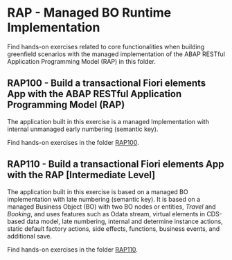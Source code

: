 
# RAP - Managed BO Runtime Implementation 

Find hands-on exercises related to core functionalities when building greenfield scenarios with the managed implementation of the ABAP RESTful Application Programming Model (RAP) in this folder.

## RAP100 - Build a transactional Fiori elements App with the ABAP RESTful Application Programming Model (RAP) 
The application built in this exercise is a managed Implementation with internal unmanaged early numbering (semantic key).

Find hands-on exercises in the folder [RAP100](rap100).

## RAP110 - Build a transactional Fiori elements App with the RAP \[Intermediate Level\]
The application built in this exercise is based on a managed BO implementation with late numbering (semantic key). 
It is based on a managed Business Object (BO) with two BO nodes or entities, _Travel_ and _Booking_, and uses features such as Odata stream, virtual elements in CDS-based data model, late numbering, internal and determine instance actions, static default factory actions, side effects, functions, business events, and additional save.

Find hands-on exercises in the folder [RAP110](rap110/README.md).

<!--
## DEV260 - Build SAP Fiori Apps with the ABAP RESTful Application Programming Model (RAP)
The application built in this exercise is a managed Implementation with managed early numbering (uuid-based key). 
This exercise was first offered at SAP TechEd in 2020.

Find hands-on exercises in the folder [DEV260](https://github.com/SAP-samples/teched2020-DEV260).
-->

